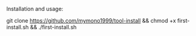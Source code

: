Installation and usage:

git clone https://github.com/mymono1999/tool-install &&
chmod +x first-install.sh &&
./first-install.sh
